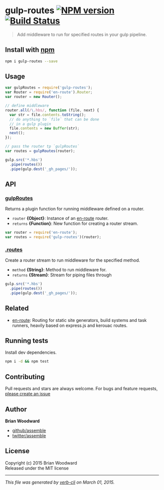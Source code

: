 # gulp-routes [![NPM version](https://badge.fury.io/js/gulp-routes.svg)](http://badge.fury.io/js/gulp-routes)  [![Build Status](https://travis-ci.org/assemble/gulp-routes.svg)](https://travis-ci.org/assemble/gulp-routes) 

> Add middleware to run for specified routes in your gulp pipeline.

## Install with [npm](npmjs.org)

```bash
npm i gulp-routes --save
```

## Usage

```js
var gulpRoutes = require('gulp-routes');
var Router = require('en-route').Router;
var router = new Router();

// define middleware 
router.all(/\.hbs/, function (file, next) {
  var str = file.contents.toString();
  // do anything to `file` that can be done
  // in a gulp plugin
  file.contents = new Buffer(str);
  next();
});

// pass the router tp `gulpRoutes`
var routes = gulpRoutes(router);

gulp.src('*.hbs')
  .pipe(routes())
  .pipe(gulp.dest('_gh_pages/'));
```


## API
### [gulpRoutes](./index.js#L32)

Returns a plugin function for running middleware defined on a router.

* `router` **{Object}**: Instance of an [en-route] router.    
* `returns` **{Function}**: New function for creating a router stream.  

```js
var router = require('en-route');
var routes = require('gulp-routes')(router);
```

### [.routes](./index.js#L53)

Create a router stream to run middleware for the specified method.

* `method` **{String}**: Method to run middleware for.    
* `returns` **{Stream}**: Stream for piping files through  

```js
gulp.src('*.hbs')
  .pipe(routes())
  .pipe(gulp.dest('_gh_pages/'));
```


## Related
* [en-route](https://github.com/jonschlinkert/en-route): Routing for static site generators, build systems and task runners, heavily based on express.js and kerouac routes.

## Running tests
Install dev dependencies.

```bash
npm i -d && npm test
```


## Contributing
Pull requests and stars are always welcome. For bugs and feature requests, [please create an issue](https://github.com/assemble/gulp-routes/issues)

## Author

**Brian Woodward**
 
+ [github/assemble](https://github.com/assemble)
+ [twitter/assemble](http://twitter.com/assemble) 

## License
Copyright (c) 2015 Brian Woodward  
Released under the MIT license

***

_This file was generated by [verb-cli](https://github.com/assemble/verb-cli) on March 01, 2015._

[en-route]: https://github.com/jonschlinkert/en-route
<!-- deps:helper-related -->
